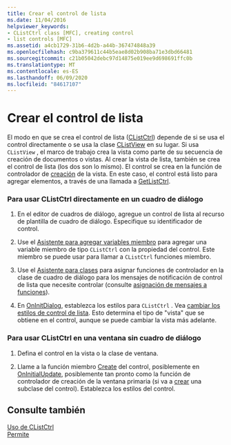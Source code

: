 ```yaml
---
title: Crear el control de lista
ms.date: 11/04/2016
helpviewer_keywords:
- CListCtrl class [MFC], creating control
- list controls [MFC]
ms.assetid: a4cb1729-31b6-4d2b-a44b-367474848a39
ms.openlocfilehash: c9ba379611c44b5eae8d02b908ba71e3dbd66481
ms.sourcegitcommit: c21b05042debc97d14875e019ee9d698691ffc0b
ms.translationtype: MT
ms.contentlocale: es-ES
ms.lasthandoff: 06/09/2020
ms.locfileid: "84617107"
---
```

# <a name="creating-the-list-control"></a>Crear el control de lista

El modo en que se crea el control de lista ([CListCtrl](reference/clistctrl-class.md)) depende de si se usa el control directamente o se usa la clase [CListView](reference/clistview-class.md) en su lugar. Si usa `CListView` , el marco de trabajo crea la vista como parte de su secuencia de creación de documentos o vistas. Al crear la vista de lista, también se crea el control de lista (los dos son lo mismo). El control se crea en la función de controlador de [creación](reference/cwnd-class.md#oncreate) de la vista. En este caso, el control está listo para agregar elementos, a través de una llamada a [GetListCtrl](reference/clistview-class.md#getlistctrl).

### <a name="to-use-clistctrl-directly-in-a-dialog-box"></a>Para usar CListCtrl directamente en un cuadro de diálogo

1. En el editor de cuadros de diálogo, agregue un control de lista al recurso de plantilla de cuadro de diálogo. Especifique su identificador de control.

1. Use el [Asistente para agregar variables miembro](../ide/adding-a-member-variable-visual-cpp.md) para agregar una variable miembro de tipo `CListCtrl` con la propiedad del control. Este miembro se puede usar para llamar a `CListCtrl` funciones miembro.

1. Use el [Asistente para clases](reference/mfc-class-wizard.md) para asignar funciones de controlador en la clase de cuadro de diálogo para los mensajes de notificación de control de lista que necesite controlar (consulte [asignación de mensajes a funciones](reference/mapping-messages-to-functions.md)).

1. En [OnInitDialog](reference/cdialog-class.md#oninitdialog), establezca los estilos para `CListCtrl` . Vea [cambiar los estilos de control de lista](changing-list-control-styles.md). Esto determina el tipo de "vista" que se obtiene en el control, aunque se puede cambiar la vista más adelante.

### <a name="to-use-clistctrl-in-a-nondialog-window"></a>Para usar CListCtrl en una ventana sin cuadro de diálogo

1. Defina el control en la vista o la clase de ventana.

1. Llame a la función miembro [Create](reference/clistctrl-class.md#create) del control, posiblemente en [OnInitialUpdate](reference/cview-class.md#oninitialupdate), posiblemente tan pronto como la función de controlador de creación de la ventana primaria (si va a [crear](reference/cwnd-class.md#oncreate) una subclase del control). Establezca los estilos del control.

## <a name="see-also"></a>Consulte también

[Uso de CListCtrl](using-clistctrl.md)<br/>
[Permite](controls-mfc.md)
